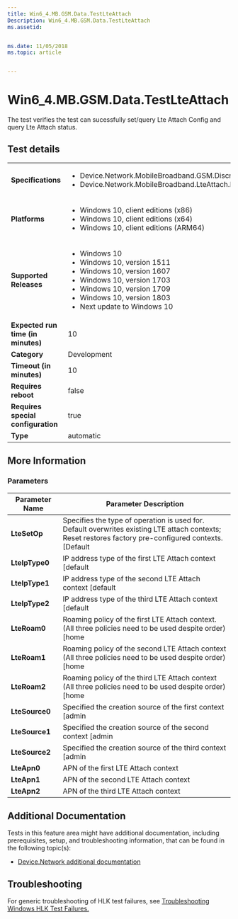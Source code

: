 ```yaml
---
title: Win6_4.MB.GSM.Data.TestLteAttach
Description: Win6_4.MB.GSM.Data.TestLteAttach
ms.assetid: 


ms.date: 11/05/2018
ms.topic: article


---
```


# Win6_4.MB.GSM.Data.TestLteAttach

The test verifies the test can sucessfully set/query Lte Attach Config and query Lte Attach status.

## Test details

|||
|---|---|
| **Specifications**  | <ul><li>Device.Network.MobileBroadband.GSM.Discretional</li><li>Device.Network.MobileBroadband.LteAttach.Discretional</li></ul> |  
| **Platforms**   | <ul><li>Windows 10, client editions (x86)</li><li>Windows 10, client editions (x64)</li><li>Windows 10, client editions (ARM64)</li></ul> |
| **Supported Releases** | <ul><li>Windows 10</li><li>Windows 10, version 1511</li><li>Windows 10, version 1607</li><li>Windows 10, version 1703</li><li>Windows 10, version 1709</li><li>Windows 10, version 1803</li><li>Next update to Windows 10</li></ul> |
|**Expected run time (in minutes)**| 10 |
|**Category**| Development |
|**Timeout (in minutes)**| 10 |
|**Requires reboot**| false |
|**Requires special configuration**| true |
|**Type**| automatic |

## More Information
### Parameters

| Parameter Name |                                                                 Parameter Description                                                                  |
|----------------|--------------------------------------------------------------------------------------------------------------------------------------------------------|
|  **LteSetOp**  | Specifies the type of operation is used for. Default overwrites existing LTE attach contexts; Reset restores factory pre-configured contexts. [Default |
| **LteIpType0** |                                                IP address type of the first LTE Attach context [default                                                |
| **LteIpType1** |                                               IP address type of the second LTE Attach context [default                                                |
| **LteIpType2** |                                                IP address type of the third LTE Attach context [default                                                |
|  **LteRoam0**  |                        Roaming policy of the first LTE Attach context. (All three policies need to be used despite order) [home                        |
|  **LteRoam1**  |                        Roaming policy of the second LTE Attach context (All three policies need to be used despite order) [home                        |
|  **LteRoam2**  |                        Roaming policy of the third LTE Attach context (All three policies need to be used despite order) [home                         |
| **LteSource0** |                                               Specified the creation source of the first context [admin                                                |
| **LteSource1** |                                               Specified the creation source of the second context [admin                                               |
| **LteSource2** |                                               Specified the creation source of the third context [admin                                                |
|  **LteApn0**   |                                                          APN of the first LTE Attach context                                                           |
|  **LteApn1**   |                                                          APN of the second LTE Attach context                                                          |
|  **LteApn2**   |                                                          APN of the third LTE Attach context                                                           |

## Additional Documentation
Tests in this feature area might have additional documentation, including prerequisites, setup, and troubleshooting information, that can be found in the following topic(s): <ul><li>[Device.Network additional documentation](https:///docs.microsoft.com/en-us/windows-hardware/test/hlk/testref/device-network-additional-documentation.md)</li></ul>

## Troubleshooting
For generic troubleshooting of HLK test failures, see [Troubleshooting Windows HLK Test Failures.](https://docs.microsoft.com/en-us/windows-hardware/HLK/troubleshooting.html)